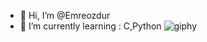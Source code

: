 - 👋 Hi, I’m @Emreozdur
- 🌱 I’m currently learning : C,Python
![giphy](https://user-images.githubusercontent.com/101213607/157312294-d96f8eaa-fb42-4e33-946a-37848ccfb9fd.gif)
